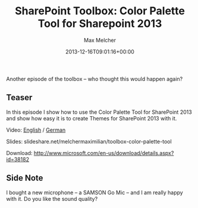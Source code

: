 ﻿---
title: 'SharePoint Toolbox: Color Palette Tool for Sharepoint 2013'
author: Max Melcher
aliases:
   - "/post/2013-12-16-sharepoint-toolbox-color-palette-tool-sharepoint-2013/"
2013: "12"
type: post
date: 2013-12-16T09:01:16+00:00
url: /2013/12/sharepoint-toolbox-color-palette-tool-sharepoint-2013/
yourls_shorturl:
  - http://melcher.it/s/1w
categories:
  - SharePoint 2013
  - SharePoint Toolbox

---
Another episode of the toolbox – who thought this would happen again?

## Teaser

In this episode I show how to use the Color Palette Tool for SharePoint 2013 and show how easy it is to create Themes for SharePoint 2013 with it.

Video: [English][1] / [German][2]

Slides: slideshare.net/melchermaximilian/toolbox-color-palette-tool

Download: <http://www.microsoft.com/en-us/download/details.aspx?id=38182>

## Side Note

I bought a new microphone – a SAMSON Go Mic – and I am really happy with it. Do you like the sound quality?

 [1]: http://www.sharepointtoolbox.de/blog/2013/12/10/sharepoint-toolbox-016-color-palette-tool-for-sharepoint-2013-english/ "Toolbox: SharePoint Color Palette Tool [EN]"
 [2]: http://www.sharepointtoolbox.de/blog/2013/12/10/sharepoint-toolbox-016-color-palette-tool-fuer-sharepoint-2013/ "Toolbox: SharePoint Color Palette Tool [DE]"

